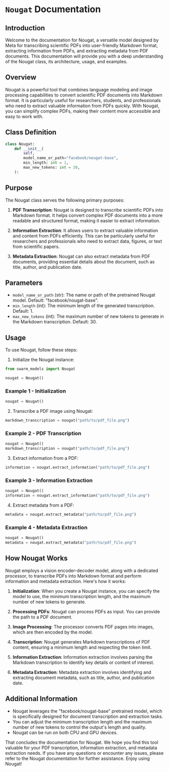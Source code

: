 # `Nougat` Documentation

## Introduction

Welcome to the documentation for Nougat, a versatile model designed by Meta for transcribing scientific PDFs into user-friendly Markdown format, extracting information from PDFs, and extracting metadata from PDF documents. This documentation will provide you with a deep understanding of the Nougat class, its architecture, usage, and examples.

## Overview

Nougat is a powerful tool that combines language modeling and image processing capabilities to convert scientific PDF documents into Markdown format. It is particularly useful for researchers, students, and professionals who need to extract valuable information from PDFs quickly. With Nougat, you can simplify complex PDFs, making their content more accessible and easy to work with.

## Class Definition

```python
class Nougat:
    def __init__(
        self,
        model_name_or_path="facebook/nougat-base",
        min_length: int = 1,
        max_new_tokens: int = 30,
    ):
```

## Purpose

The Nougat class serves the following primary purposes:

1. **PDF Transcription**: Nougat is designed to transcribe scientific PDFs into Markdown format. It helps convert complex PDF documents into a more readable and structured format, making it easier to extract information.

2. **Information Extraction**: It allows users to extract valuable information and content from PDFs efficiently. This can be particularly useful for researchers and professionals who need to extract data, figures, or text from scientific papers.

3. **Metadata Extraction**: Nougat can also extract metadata from PDF documents, providing essential details about the document, such as title, author, and publication date.

## Parameters

- `model_name_or_path` (str): The name or path of the pretrained Nougat model. Default: "facebook/nougat-base".
- `min_length` (int): The minimum length of the generated transcription. Default: 1.
- `max_new_tokens` (int): The maximum number of new tokens to generate in the Markdown transcription. Default: 30.

## Usage

To use Nougat, follow these steps:

1. Initialize the Nougat instance:

```python
from swarm_models import Nougat

nougat = Nougat()
```

### Example 1 - Initialization

```python
nougat = Nougat()
```

2. Transcribe a PDF image using Nougat:

```python
markdown_transcription = nougat("path/to/pdf_file.png")
```

### Example 2 - PDF Transcription

```python
nougat = Nougat()
markdown_transcription = nougat("path/to/pdf_file.png")
```

3. Extract information from a PDF:

```python
information = nougat.extract_information("path/to/pdf_file.png")
```

### Example 3 - Information Extraction

```python
nougat = Nougat()
information = nougat.extract_information("path/to/pdf_file.png")
```

4. Extract metadata from a PDF:

```python
metadata = nougat.extract_metadata("path/to/pdf_file.png")
```

### Example 4 - Metadata Extraction

```python
nougat = Nougat()
metadata = nougat.extract_metadata("path/to/pdf_file.png")
```

## How Nougat Works

Nougat employs a vision encoder-decoder model, along with a dedicated processor, to transcribe PDFs into Markdown format and perform information and metadata extraction. Here's how it works:

1. **Initialization**: When you create a Nougat instance, you can specify the model to use, the minimum transcription length, and the maximum number of new tokens to generate.

2. **Processing PDFs**: Nougat can process PDFs as input. You can provide the path to a PDF document.

3. **Image Processing**: The processor converts PDF pages into images, which are then encoded by the model.

4. **Transcription**: Nougat generates Markdown transcriptions of PDF content, ensuring a minimum length and respecting the token limit.

5. **Information Extraction**: Information extraction involves parsing the Markdown transcription to identify key details or content of interest.

6. **Metadata Extraction**: Metadata extraction involves identifying and extracting document metadata, such as title, author, and publication date.

## Additional Information

- Nougat leverages the "facebook/nougat-base" pretrained model, which is specifically designed for document transcription and extraction tasks.
- You can adjust the minimum transcription length and the maximum number of new tokens to control the output's length and quality.
- Nougat can be run on both CPU and GPU devices.

That concludes the documentation for Nougat. We hope you find this tool valuable for your PDF transcription, information extraction, and metadata extraction needs. If you have any questions or encounter any issues, please refer to the Nougat documentation for further assistance. Enjoy using Nougat!